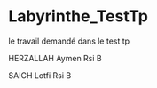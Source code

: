# Labyrinthe_TestTp
le travail demandé dans le test tp

HERZALLAH   Aymen     Rsi B

SAICH       Lotfi     Rsi B
